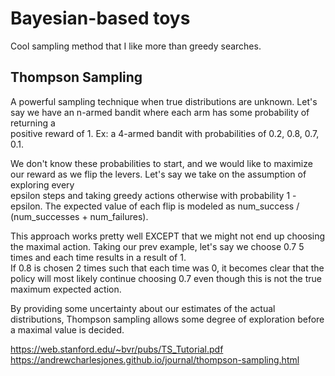# Bayesian-based toys 

Cool sampling method that I like more than greedy searches.

## Thompson Sampling
A powerful sampling technique when true distributions are unknown. Let's say we have an n-armed bandit where each arm has some probability of returning a <br/>
positive reward of 1. Ex: a 4-armed bandit with probabilities of 0.2, 0.8, 0.7, 0.1. 

We don't know these probabilities to start, and we would like to maximize our reward as we flip the levers. Let's say we take on the assumption of exploring every <br/>
epsilon steps and taking greedy actions otherwise with probability 1 - epsilon. The expected value of each flip is modeled as num_success / (num_successes + num_failures). 

This approach works pretty well EXCEPT that we might not end up choosing the maximal action. Taking our prev example, let's say we choose 0.7 5 times and each time results in a result of 1. <br/>
If 0.8 is chosen 2 times such that each time was 0, it becomes clear that the policy will most likely continue choosing 0.7 even though this is not the true maximum expected action.

By providing some uncertainty about our estimates of the actual distributions, Thompson sampling allows some degree of exploration before a maximal value is decided. 

https://web.stanford.edu/~bvr/pubs/TS_Tutorial.pdf
https://andrewcharlesjones.github.io/journal/thompson-sampling.html